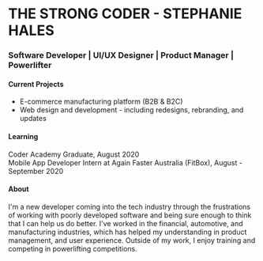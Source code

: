 
# THE STRONG CODER - STEPHANIE HALES

### Software Developer  |  UI/UX Designer  | Product Manager | Powerlifter 

#### Current Projects
- E-commerce manufacturing platform (B2B & B2C) 
- Web design and development - including redesigns, rebranding, and updates


#### Learning
Coder Academy Graduate, August 2020
<br>
Mobile App Developer Intern at Again Faster Australia (FitBox), August - September 2020
<br> 

#### About
I'm a new developer coming into the tech industry through the frustrations of working with poorly developed software and being sure enough to think that I can help us do better. I've worked in the financial, automotive, and manufacturing industries, which has helped my understanding in product management, and user experience. Outside of my work, I enjoy training and competing in powerlifting competitions. 


